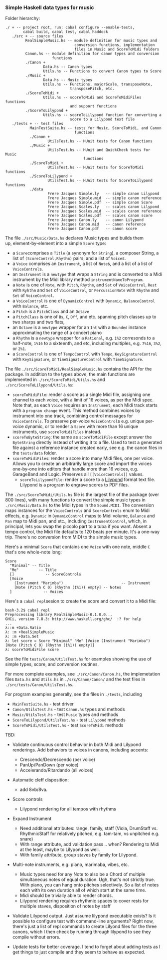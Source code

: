 
### Simple Haskell data types for music ###

Folder hierarchy:

    ./ + -- project root, run: cabal configure --enable-tests,
            cabal build, cabal test, cabal haddock
       ./src + -- source files
             RealSimpleMusic.hs -- module definition for music types and
                                   conversion functions, implementation
                                   files in Music and ScoreToMidi folders
             Canon.hs -- module definition for canon types and conversion
                         functions
             ./Canon +
                     Data.hs -- Canon types
                     Utils.hs -- Functions to convert Canon types to Score
             ./Music +
                     Data.hs -- Music types
                     Utils.hs -- Functions, majorScale, transposeNote, 
                                 transposePitch, etc.
             ./ScoreToMidi +
                     Utils.hs -- scoreToMidi and ScoreToMidiFiles functions
                                 and support functions
             ./ScoreToLilypond +
                     Utils.hs -- scoreToLilypond function for converting a
                                 score to a Lilypond text file 
       ./tests + -- test files
               MainTestSuite.hs -- tests for Music, ScoreToMidi, and Canon
                                   functions
               ./Canon +
                       UtilsTest.hs -- HUnit tests for Canon functions
               ./Music +
                       UtilsTest.hs -- HUnit and QuickCheck tests for Music
                                       functions
               ./ScoreToMidi +
                       UtilsTest.hs -- HUnit tests for ScoreToMidi functions
               ./ScoreToLilypond +
                       UtilsTest.hs -- HUnit tests for ScoreToLilypond functions
               ./data
                       Frere Jacques Simple.ly   -- simple canon Lilypond 
                       Frere Jacques Simple.mid  -- simple canon reference 
                       Frere Jacques Simple.pdf  -- simple canon Score
                       Frere Jacques Scales.ly   -- scales canon Lilypond
                       Frere Jacques Scales.mid  -- scales canon reference 
                       Frere Jacques Scales.pdf  -- scales canon score
                       Frere Jacques Canon.ly    -- canon Lilypond
                       Frere Jacques Canon.mid   -- canon reference  
                       Frere Jacques Canon.pdf   -- canon score
					   
 The file `./src/Music/Data.hs` declares Music types and builds them  
up, element-by-element into a simple `Score` type:

* a `Score`comprises a `Title` (a synonym for `String`), a composer
   String, a list of `(ScoreControl,Rhythm)` pairs, and a  list of
  `Voice`s. 
* a `Voice` comprises an `Instrument`, a list of `Note`s, and a list
  of  a list of `VoiceControl`s.
* an `Instrument` is a `newtype` that wraps a `String` and is
  converted to a Midi instrument by the Midi library method
  `instrumentNameToProgram`.
* a `Note` is one of `Note`, with `Pitch`, `Rhythm`, and `Set`
  of `VoiceControl`, `Rest` with `Ryhthm` and `Set` of 
  `VoiceControl`, or `PercussionNote` with `Rhythm` and
  `Set` of `VoiceControl`.
* a `VoiceControl` is one of `DynamicControl` with `Dynamic`,
  `BalanceControl` with `Balance`, etc.
* a `Pitch` is a `PitchClass` and an `Octave`
* a `PitchClass` is one of `Bs`, `C`, `Dff`, and etc. spanning pitch
  classes up to two sharps and two flats,
* an `Octave` is a `newtype` wrapper for an `Int` with a `Bounded`
  instance approximating the range of a concert piano
* a `Rhythm` is a `newtype` wrapper for a `Rational`, e.g. `1%2`
  corresonds to a half-note, `1%16` to a sixteenth, and etc, including
  multiples, e.g. `7%16`, `3%2`, or `2%1`.
* a `ScoreControl` is one of `TempoControl` with `Tempo`,
  `KeySignatureControl` with `KeySignature`, or
  `TimeSignatureControl` with `TimeSignature`.

The file `./src/ScoreToMidi/RealSimpleMusic.hs` contains the API
for the package.   In addition to the types above, the main functions
are implemented in `./src/ScoreToMidi/Utils.hs` and
`./src/ScoreToLilypond/Utils.hs`:

* `scoreToMidiFile`: render a score as a single Midi file, assigning
  one channel to each voice, with a limit of 16 voices, as per the 
  Midi spec.  Note that, as each `Voice` requires an `Instrument`,
  each Midi track starts with a `program change` event.  This method
  combines voices by instrument into one track, combining control
  messages for `VoiceControls`.  To preserve per-voice `VoiceControl`s
  e.g. unique per-voice dynamic, or to render a `Score` with more than
  16 unique instruments, use `scoreToMidiFiles` instead.
* `scoreToByteString`: the same as `scoreToMidiFile` except answer the
  `ByteString` directly instead of writing it to a file.  Used to test
  a generated file against a reference instance created early, see
  e.g. the canon files in the `tests/data` folder.
* `scoreToMidiFiles`: render a score into many Midi files, one per
  voice.  Allows you to create an arbitrarily large score and import
  the voices one-by-one into editors that handle more than 16 voices,
  e.g. GarageBand and Logic.  Preserves all `[[VoiceControls]]`
  values.
  * `scoreToLilypondFile`: render a score to a [Lilypond](http://www.lilypond.org) format text
  file.  Lilypond  is a program to engrave scores to PDF files.

The `./src/ScoreToMidi/Utils.hs` file  is the largest file of the
package (over 800 lines), with many functions to convert the
simple music types in `./src/Music/Data.hs` to the Midi types
in the `Sound.MIDI`.  The conversion maps instances for the
`VoiceControls` and `ScoreControls` enum to Midi effects, e.g.
`Dynamic` in `DynamicControl` maps to Midi volume, `Balance`
and `Pan` map to Midi pan, and etc., including `InstrumentControl`,
which, in principal, lets you swap the piccolo part to a tuba if you want.
Absent a tempo control, the Midi file defaults to 120 beats per
minute.  It's a one-way trip.  There's no conversion from MIDI to the
simple music types.  

Here's a minimal `Score` that contains one `Voice` with one note,
middle `C` that's one whole-note long:

    Score
      "Minimal" -- Title
	  "Me"         -- Title
	  []              -- ScoreControls
      [Voice
        (Instrument "Marimba")                          -- Instrument
        [Note (Pitch C 0) (Rhythm (1%1)) empty] -- Notes
      ]              -- Voices

Here's a `cabal repl`sesion to create the score and convert it to a
Midi file:

    bash-3.2$ cabal repl
    Preprocessing library RealSimpleMusic-0.1.0.0...
    GHCi, version 7.8.3: http://www.haskell.org/ghc/  :? for help
    ...
    λ::m +Data.Ratio
    λ: :m +RealSimpleMusic 
    λ: :m +Data.Set
    λ: let score = Score "Minimal" "Me" [Voice (Instrument "Marimba") [Note (Pitch C 0) (Rhythm (1%1)) empty]]
	λ: scoreToMidiFile score
	
See the file `tests/Canon/UtilsTest.hs` for examples showing the use
of simple types, score, and conversion routines.  

For more complete examples, see `./src/Canon/Canon.hs`, the
implemetation files `Data.hs` and `Utils.hs` in `./src/Canon/Canon/`
and the test files in `./src/tests/Canon/UtilsTest.hs`.

For program examples generally, see the files in `./tests`, including

* `MainTestSuite.hs` - test driver
* `Canon/UtilsTest.hs` - test `Canon.hs` types and methods
* `Music/UtilsTest.hs` - test `Music` types and methods
* `ScoreToLilypond/UtilsTest.hs` - test `Lilypond` methods
* `ScoreToMidi/UtilsTest.hs` - test `ScoreToMidi` methods

TBD:

* Validate continuous control behavior in both Midi and Lilypond renderings.
  Add behaviors to voices in canons, including accents:
  - Crescendo/Decrescendo (per voice)
  - PanUp/PanDown (per voice)
  - Accelerando/Ritardando (all voices)

* Automatic cleff disposition:
  - add 8vb/8va.

* Score controls
  - Lilypond rendering for all tempos with rhythms

* Expand Instrument
  - Need additional attributes:  range, family, staff (Viola, DrumStaff vs. RhythmicStaff
    for relatively pitched, e.g. tam-tam, vs unpitched e.g. snare)
  - With range attribute, add validation pass .. when?  Rendering to Midi at the least,
    maybe to Lilypond as well.
  - With family attribute, group staves by family for Lilypond.

* Multi-note instruments, e.g. piano, marimaba, vibes, etc.
  - Music types need for any Note to also be a Chord of multiple simultaneous
    notes of equal duration.  Ugh, that's not strictly true.  With piano, you
    can hang onto pitches selectively.  So a list of notes each with its own
    duration all of which start at the same time.
  - Midi should be trivially able to render chords.
  - Lilypond rendering requires rhythmic spaces to cover rests for
    multiple staves, disposition of notes by staff 

* Validate Lilypond output.  Just assume lilypond executable exists?
  Is it possible to configure test with command-line arguments?
  Right now, there's just a list of repl commands to create Lilyond files for the
  three canons, which I then check by running through lilypond to see they compile
  without errors.

* Update tests for better coverage.  I tend to forget about adding tests as I get 
  things to just compile and they seem to behave as expected.
